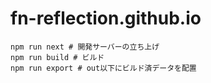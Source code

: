 # fn-reflection.github.io

```
npm run next # 開発サーバーの立ち上げ
npm run build # ビルド
npm run export # out以下にビルド済データを配置
```